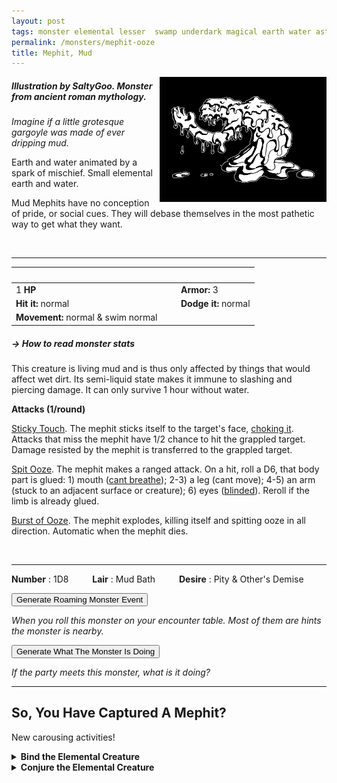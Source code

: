```yaml
---
layout: post
tags: monster elemental lesser  swamp underdark magical earth water astral
permalink: /monsters/mephit-ooze
title: Mephit, Mud
---
```


<img align="right" height=200px  src="/images/0004_MudMephit.png"  style="border:0px solid black">

##### Illustration by SaltyGoo. Monster from ancient roman mythology.

_Imagine if a little grotesque gargoyle was made of ever dripping mud._

Earth and water animated by a spark of mischief. Small elemental earth and water.

Mud Mephits have no conception of pride, or social cues. They will debase themselves in the most pathetic way to get what they want. 

<br>

---

|  <span style="display: inline-block; width:250px"></span>  |  |
| -------- | --------|
| 1 **HP** | **Armor:** 3  |
| **Hit it:** normal | **Dodge it:** normal |
| **Movement:** normal & swim normal     | 

##### <span class="tooltip" data-tooltip="Armor = damage reduction · · · Easy/Normal/Hard = roll above 10/15/20 to beat">→ How to read monster stats</span>

This creature is living mud and is thus only affected by things that would affect wet dirt. Its semi-liquid state makes it immune to slashing and piercing damage. It can only survive 1 hour without water.

**Attacks (1/round)**

<ins>Sticky Touch</ins>. The mephit sticks itself to the target's face, [choking it](/2020/11/10/extra-rules/#conditions). Attacks that miss the mephit have 1/2 chance to hit the grappled target. Damage resisted by the mephit is transferred to the grappled target.

<ins>Spit Ooze</ins>. The mephit makes a ranged attack. On a hit, roll a D6, that body part is glued: 1) mouth ([cant breathe](/2020/11/10/extra-rules/#conditions)); 2-3) a leg (cant move); 4-5) an arm (stuck to an adjacent surface or creature); 6) eyes ([blinded](/2020/11/10/extra-rules/#conditions)). Reroll if the limb is already glued.

<ins>Burst of Ooze</ins>. The mephit explodes, killing itself and spitting ooze in all direction. Automatic when the mephit dies.

<br>

---

**Number** : 1D8 <span style="display: inline-block; width:30px"></span>
**Lair** : Mud Bath <span style="display: inline-block; width:30px"></span>
**Desire** : Pity & Other's Demise

<button id="generate-btn">Generate Roaming Monster Event</button>
<p id="RoamResult" style="font-style: italic;">When you roll this monster on your encounter table. Most of them are hints the monster is nearby.</p>

<button onclick="generateMood()">Generate What The Monster Is Doing</button>
<p id="MoodResult" style="font-style: italic;">If the party meets this monster, what is it doing?</p>
<script src="/scripts/generateMood.js"></script>

---

## So, You Have Captured A Mephit?

New carousing activities!

<details markdown="1">
<summary style="font-weight: bold;">Bind the Elemental Creature</summary>
If you have captured this elemental monster, you can spend the equivalent of 3 bags of gold in a magical laboratory between two adventures to bind it to your soul. If you do so, you ...

- You gain 2 [Doom Points](/list/spell-catastrophe) (roll for Catastrophe); 
- You gain 1 [Spell Die](/spells/);
- Roll a D6, you <span class="tooltip" data-tooltip="Permanent mutations take an inventory slot">mutate</span> in the following way :

1. You stink. Creatures who value hygiene will never have a good first impression of you.
1. Your words are replaced by tiny mud mephits that mime them before being snuffed.
1. Your teeth are jelly. No solid food again. 
1. Each time you rest, one thing near you is stolen by a mephit and brought to the plane of ooze.
1. You must spend time and at least a bag of gold on mud baths between adventure.
1. You can change one word from a class ability you have or a spell you know to *Mud*.

If you roll a Catastrophe, the elemental is released and hostile, and you lose the Spell Dice.
</details>

<details markdown="1">
<summary style="font-weight: bold;">Conjure the Elemental Creature</summary>
If you have befriended or bound this monster, you can spend the equivalent of 2 bags of gold in a wizard library between two adventures to learn the following spell:

**Conjure Mud Mephit** <br>
R: self 

When casting the spell you must prepare a message with up to [sum] words. [sum] mud mephits are then summoned and will each deliver one word of your message to whoever it is intended to, across any plane. The message will be delivered in the meekest way possible, and be repeated relentlessly until the target accepts, or the mephits are killed.

</details>

 
 <script src="https://code.jquery.com/jquery-3.6.0.min.js"></script>
  <script>
  // ENCOUNTER GENERATOR SCRIPT
    $(document).ready(function() {
      $("#generate-btn").click(function() {
        // define the specific value to search for in column 0
        var searchValue = "0004"; // change this to the actual value you need

        // retrieve the CSV file
        $.get("/CSV/Monster - Index.csv", function(data) {
          // split the CSV data by rows and remove the header row
          var rows = data.split("\n").slice(1);

          // filter the rows by the specific value in column 0
          var matchingRows = rows.filter(function(row) {
            var columns = row.split(",");
            return columns[0] === searchValue;
          });

          // randomly select a row from the matching rows
          var selectedRow = matchingRows[Math.floor(Math.random() * matchingRows.length)];

          // select a random cell from columns 3 to 8
          var selectedCell = selectedRow.split(",")[Math.floor(Math.random() * 6) + 3];

          // display the selected text
          $("#RoamResult").text(selectedCell);
        });
      });
    });
  </script>
